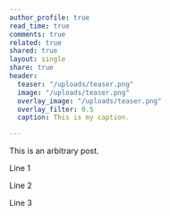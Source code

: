 ```yaml
---
author_profile: true
read_time: true
comments: true
related: true
shared: true
layout: single
share: true
header:
  teaser: "/uploads/teaser.png"
  image: "/uploads/teaser.png"
  overlay_image: "/uploads/teaser.png"
  overlay_filter: 0.5
  caption: This is my caption.

---
```

This is an arbitrary post.

Line 1

Line 2

Line 3